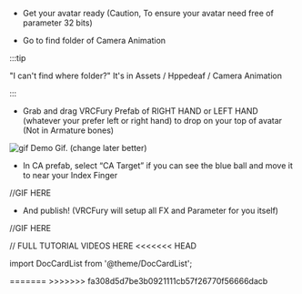 
- Get your avatar ready (Caution, To ensure your avatar need free of parameter 32 bits)

- Go to find folder of Camera Animation

:::tip

"I can't find where folder?"
It's in Assets / Hppedeaf / Camera Animation

:::

- Grab and drag VRCFury Prefab of RIGHT HAND or LEFT HAND (whatever your prefer left or right hand) to drop on your top of avatar (Not in Armature bones)

![gif](@site/static/img/1.gif)
Demo Gif. (change later better)

- In CA prefab, select “CA Target” if you can see the blue ball and move it to near your Index Finger

//GIF HERE

- And publish! (VRCFury will setup all FX and Parameter for you itself)

//GIF HERE

// FULL TUTORIAL VIDEOS HERE
<<<<<<< HEAD

import DocCardList from '@theme/DocCardList';

<DocCardList />
=======
>>>>>>> fa308d5d7be3b0921111cb57f26770f56666dacb
